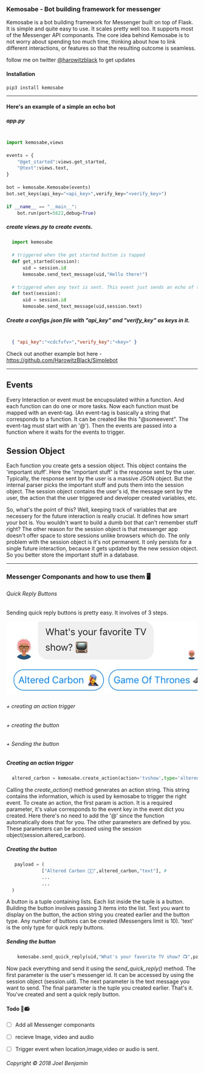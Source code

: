 

### Kemosabe - Bot building framework for messenger

Kemosabe is a bot building framework for Messenger built on top of Flask. It is simple and quite easy
to use. It scales pretty well too. It supports most of the Messenger API componants.
The core idea behind Kemosabe is to not worry about spending too much time, thinking
about how to link different interactions, or features so that the resulting outcome
is seamless.


follow me on twitter [@harowitzblack](https://twitter.com/HarowitzBlack) to get updates 

#### Installation

```
pip3 install kemosabe
```
***

#### Here's an example of a simple an echo bot

##### app.py
```python

import kemosabe,views

events = {
    "@get_started":views.get_started,
    "@text":views.text,
}

bot = kemosabe.Kemosabe(events)
bot.set_keys(api_key="<api_key>",verify_key="<verify_key>")

if __name__ == "__main__":
    bot.run(port=5622,debug=True)

```

##### create views.py to create events.

```python
  import kemosabe

  # triggered when the get started button is tapped
  def get_started(session):
      uid = session.id
      kemosabe.send_text_message(uid,"Hello there!")

  # triggered when any text is sent. This event just sends an echo of the message
  def text(session):
      uid = session.id
      kemosabe.send_text_message(uid,session.text)

```

##### Create a configs.json file with "api_key" and "verify_key" as keys in it.
```json

  { "api_key":"<cdcfvfv>","verify_key":"<key>" }

```

Check out another example bot here - https://github.com/HarowitzBlack/Simplebot


***




## Events

Every Interaction or event must be encupsulated within a function. And each function
can do one or more tasks. Now each function must be mapped with an event-tag.
(An event-tag is basically a string that corresponds to a function. It can be created
like this "@someevent". The event-tag must start with an '@'). Then the events are passed
into a function where it waits for the events to trigger.

## Session Object

Each function you create gets a session object. This object contains the 'important stuff'.
Here the 'important stuff' is the response sent by the user. Typically, the
response sent by the user is a massive JSON object. But the internal parser
picks the important stuff and puts them into the session object. The session object
contains the user's id, the message sent by the user, the action that the user triggered
and developer created variables, etc.

So, what's the point of this? Well, keeping track of variables that are necessery
for the future interaction is really crucial. It defines how smart your bot is.
You wouldn't want to build a dumb bot that can't remember stuff right? The other reason
for the session object is that messenger app doesn't offer space to store sessions unlike
browsers which do. The only problem with the session object is it's not permanent. It only
persists for a single future interaction, because it gets updated by the new session object.
So you better store the important stuff in a database.

***

### Messenger Componants and how to use them 🖥

###### Quick Reply Buttons

Sending quick reply buttons is pretty easy. It involves of 3 steps.

![Quick Reply image](https://github.com/HarowitzBlack/kemosabe/blob/master/images/qk.jpeg)

###### + creating an action trigger
###### + creating the button
###### + Sending the button

##### Creating an action trigger

```python
  altered_carbon = kemosabe.create_action(action='tvshow',type='altered_carbon')
```
Calling the *create_action()* method generates an action string. This string contains the information,
which is used by kemosabe to trigger the right event. To create an action, the first param is action.
It is a required parameter, it's value corresponds to the event key in the event dict you created.
Here there's no need to add the '@' since the function automatically does that for you. The other
parameters are defined by you. These parameters can be accessed using the session object(session.altered_carbon).

##### Creating the button

```python
   payload = (
             ["Altered Carbon 👨‍🎤",altered_carbon,"text"], #
             ...
             ...
  )
```

A button is a tuple containing lists. Each list inside the tuple is a button. Building the button involves
passing 3 items into the list. Text you want to display on the button, the action string you created earlier and the button type.
Any number of buttons can be created (Messengers limit is 10). 'text' is the only type for quick reply buttons.

##### Sending the button

```python
    kemosabe.send_quick_reply(uid,"What's your favorite TV show? 📺",payload)
```

Now pack everything and send it using the *send_quick_reply()* method. The first parameter is the user's messenger id.
It can be accessed by using the session object (session.uid). The next parameter is the text message you want to send.
The final parameter is the tuple you created earlier. That's it. You've created and sent a quick reply button.


#### Todo  🔨📻

- [ ] Add all Messenger componants
- [ ] recieve Image, video and audio
- [ ] Trigger event when location,image,video or audio is sent.


###### Copyright ©️ 2018 Joel Benjamin
